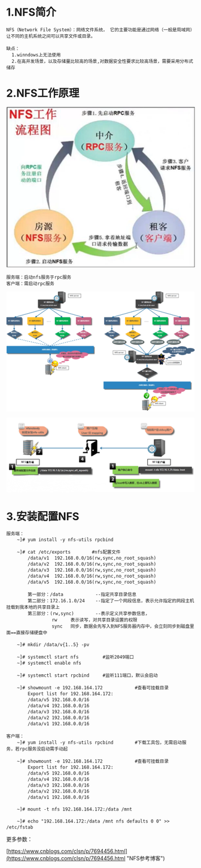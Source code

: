 # 1.NFS简介

	NFS（Network File System）：网络文件系统， 它的主要功能是通过网络（一般是局域网）让不同的主机系统之间可以共享文件或目录。

	缺点：
	  1.winndows上无法使用
	  2.在高并发场景，以及存储量比较高的场景,对数据安全性要求比较高场景，需要采用分布式储存

# 2.NFS工作原理

![](./picture/1.png)

	服务端：启动nfs服务于rpc服务
	客户端：需启动rpc服务

![](./picture/2.png)

![](./picture/3.png)

# 3.安装配置NFS

	服务端：
		~]# yum install -y nfs-utils rpcbind
	
		~]# cat /etc/exports		#nfs配置文件
			/data/v1  192.168.0.0/16(rw,sync,no_root_squash)
			/data/v2  192.168.0.0/16(rw,sync,no_root_squash)
			/data/v3  192.168.0.0/16(rw,sync,no_root_squash)
			/data/v4  192.168.0.0/16(rw,sync,no_root_squash)
			/data/v5  192.168.0.0/16(rw,sync,no_root_squash)

			第一部分：/data            --指定共享目录信息
			第二部分：172.16.1.0/24    --指定了一个网段信息，表示允许指定的网段主机挂载到我本地的共享目录上
			第三部分：(rw,sync)        --表示定义共享参数信息，
            		 rw     表示读写，对共享目录设置的权限
             		 sync   同步，数据会先写入到NFS服务器内存中，会立刻同步到磁盘里面==直接存储硬盘中

		~]# mkdir /data/v{1..5} -pv

		~]# systemctl start nfs			#监听2049端口
		~]# systemctl enable nfs		

		~]# systemctl start rpcbind		#监听111端口，默认会启动

		~]# showmount -e 192.168.164.172			#查看可挂载目录
			Export list for 192.168.164.172:
			/data/v5 192.168.0.0/16
			/data/v4 192.168.0.0/16
			/data/v3 192.168.0.0/16
			/data/v2 192.168.0.0/16
			/data/v1 192.168.0.0/16

	客户端：
		~]# yum install -y nfs-utils rpcbind		#下载工具包，无需启动服务，若rpc服务没启动需手动起

		~]# showmount -e 192.168.164.172			#查看可挂载目录
			Export list for 192.168.164.172:
			/data/v5 192.168.0.0/16
			/data/v4 192.168.0.0/16
			/data/v3 192.168.0.0/16
			/data/v2 192.168.0.0/16
			/data/v1 192.168.0.0/16

		~]# mount -t nfs 192.168.164.172:/data /mnt

		~]# echo "192.168.164.172:/data /mnt nfs defaults 0 0" >> /etc/fstab


更多参数：

[https://www.cnblogs.com/clsn/p/7694456.html](https://www.cnblogs.com/clsn/p/7694456.html "NFS参考博客")

		





 